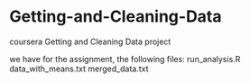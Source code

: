 Getting-and-Cleaning-Data
=========================

coursera Getting and Cleaning Data project

we have for the assignment, the following files:
run_analysis.R
data_with_means.txt
merged_data.txt
